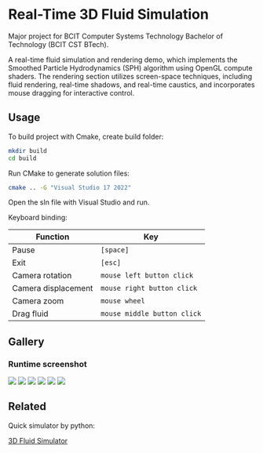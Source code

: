 
# Real-Time 3D Fluid Simulation

Major project for BCIT Computer Systems Technology Bachelor of Technology (BCIT CST BTech).

A real-time fluid simulation and rendering demo, which implements the Smoothed Particle Hydrodynamics (SPH) algorithm using OpenGL compute shaders. The rendering section utilizes screen-space techniques, including fluid rendering, real-time shadows, and real-time caustics, and incorporates mouse dragging for interactive control.

## Usage
To build project with Cmake, create build folder:
```bash
mkdir build
cd build
```
Run CMake to generate solution files:

```bash
cmake .. -G "Visual Studio 17 2022"
```
Open the sln file with Visual Studio and run.

Keyboard binding:

| Function             | Key                      |
|----------------------|--------------------------|
| Pause                | `[space]`                |
| Exit                 | `[esc]`                  |
| Camera rotation      | `mouse left button click`|
| Camera displacement  | `mouse right button click`|
| Camera zoom          | `mouse wheel`            |
| Drag fluid           | `mouse middle button click`|


## Gallery

### Runtime screenshot
<img src="./image/fluid-1.png">
<img src="./image/fluid-2.png">
<img src="./image/fluid-3.png">
<img src="./image/fluid-4.png">
<img src="./image/fluid-5.png">
<img src="./image/fluid-6.png">

## Related

Quick simulator by python:

[3D Fluid Simulator](https://github.com/guardhao104/3DFluidSimulator)
